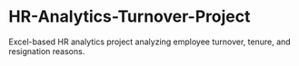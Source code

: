 # HR-Analytics-Turnover-Project
Excel-based HR analytics project analyzing employee turnover, tenure, and resignation reasons.
